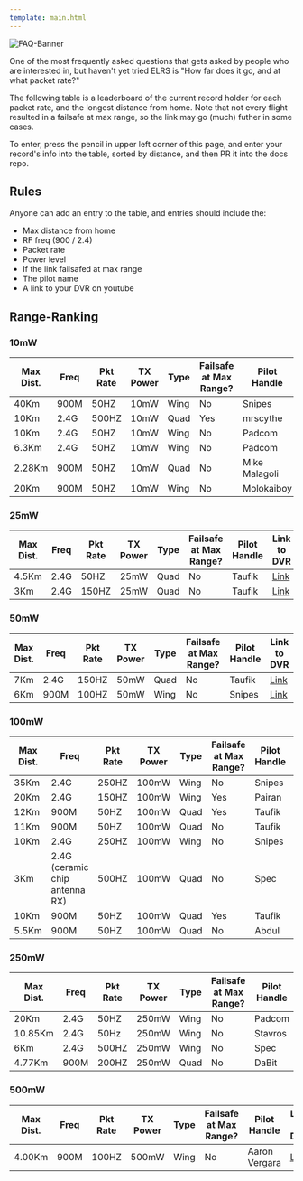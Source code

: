 ```yaml
---
template: main.html
---
```


![FAQ-Banner](https://raw.githubusercontent.com/ExpressLRS/ExpressLRS-hardware/master/img/community.png)

One of the most frequently asked questions that gets asked by people who are interested in, but haven't yet tried ELRS is "How far does it go, and at what packet rate?"

The following table is a leaderboard of the current record holder for each packet rate, and the longest distance from home. Note that not every flight resulted in a failsafe at max range, so the link may go (much) futher in some cases.

To enter, press the pencil in upper left corner of this page, and enter your record's info into the table, sorted by distance, and then PR it into the docs repo.

## Rules
Anyone can add an entry to the table, and entries should include the:

- Max distance from home
- RF freq (900 / 2.4)
- Packet rate
- Power level
- If the link failsafed at max range
- The pilot name
- A link to your DVR on youtube

## Range-Ranking

### 10mW
| Max Dist. | Freq | Pkt Rate | TX Power | Type | Failsafe at Max Range? | Pilot Handle | Link to DVR |
| ---- | -------- | -------- | --------- | --------- | ---------------------- | ------------ | ----------- |
| 40Km | 900M | 50HZ | 10mW | Wing | No | Snipes | [Link](https://www.youtube.com/watch?v=0QWN9qWoSYY) |
| 10Km | 2.4G | 500HZ | 10mW | Quad | Yes | mrscythe | [Link](https://youtu.be/IpiPEZrCGtg) |
| 10Km      | 2.4G | 50HZ     | 10mW     |  Wing| No               | Padcom        | [Link](https://www.youtube.com/watch?v=8Xm_bNlywQA)       |
| 6.3Km     | 2.4G | 50HZ     | 10mW     | Wing |  No               | Padcom        | [Link](https://www.youtube.com/watch?v=xS_HYcZSkyI)       |
| 2.28Km | 900M | 50HZ | 10mW | Quad | No | Mike Malagoli | [Link](https://www.youtube.com/watch?v=qi4OygUAZxA&t=75s) |
| 20Km | 900M | 50HZ | 10mW | Wing | No | Molokaiboy  | [Link](https://www.youtube.com/watch?v=-TQxZUHBZyQ) |
### 25mW
| Max Dist. | Freq | Pkt Rate | TX Power | Type | Failsafe at Max Range? | Pilot Handle | Link to DVR |
| ---- | -------- | -------- | --------- | --------- | ---------------------- | ------------ | ----------- |
| 4.5Km | 2.4G | 50HZ | 25mW | Quad | No | Taufik | [Link](https://youtu.be/j2MqtfiM7eo) |
| 3Km | 2.4G | 150HZ | 25mW | Quad | No | Taufik | [Link](https://www.youtube.com/watch?v=vG_hxHndXdI&ab_channel=CauSiang) |

### 50mW
| Max Dist. | Freq | Pkt Rate | TX Power | Type | Failsafe at Max Range? | Pilot Handle | Link to DVR |
| ---- | -------- | -------- | --------- | --------- | ---------------------- | ------------ | ----------- |
| 7Km | 2.4G | 150HZ | 50mW | Quad | No | Taufik | [Link](https://youtu.be/bUlUGCup48I) |
| 6Km | 900M | 100HZ | 50mW | Wing | No | Snipes | [Link](https://youtu.be/kN89mINbmQc?t=58) |

### 100mW
| Max Dist. | Freq | Pkt Rate | TX Power | Type | Failsafe at Max Range? | Pilot Handle | Link to DVR |
| ---- | -------- | -------- | --------- | --------- | ---------------------- | ------------ | ----------- |
| 35Km | 2.4G | 250HZ | 100mW | Wing | No | Snipes | [Link](https://youtu.be/dBmTRhgVcyY) |
| 20Km | 2.4G | 150HZ | 100mW | Wing | Yes | Pairan | [Link](https://youtu.be/B9-AItJ9WS0) |
| 12Km | 900M | 50HZ | 100mW | Quad | Yes | Taufik | [Link](https://www.youtube.com/watch?v=dlpwG76BGs8&ab_channel=CauSiang) |
| 11Km | 900M | 50HZ | 100mW | Quad | No | Taufik | [Link](https://youtu.be/ySBvXENS33s) |
| 10Km | 2.4G | 250HZ | 100mW | Wing | No | Snipes | [Link](https://youtu.be/dJYfWLtXVg8) |
| 3Km | 2.4G (ceramic chip antenna RX) | 500HZ | 100mW | Quad | No | Spec | [Link](https://www.youtube.com/watch?v=kfa6ugX46n8) |
| 10Km | 900M | 50HZ | 100mW | Quad | Yes | Taufik | [Link](https://youtu.be/Pi2j17T2dSk) |
| 5.5Km | 900M | 50HZ | 100mW | Quad | No | Abdul | [Link](https://youtu.be/onFqZNVJiFQ) |

### 250mW
| Max Dist. | Freq | Pkt Rate | TX Power | Type | Failsafe at Max Range? | Pilot Handle | Link to DVR |
| ---- | -------- | -------- | --------- | --------- | ---------------------- | ------------ | ----------- |
| 20Km      | 2.4G | 50HZ     | 250mW    | Wing | No               | Padcom        | [Link](https://www.youtube.com/watch?v=Fu0fHgSrOqw)       |
| 10.85Km   | 2.4G | 50Hz     | 250mW    | Wing |  No | Stavros       | [Link](https://youtu.be/tZvrAGST8tQ)                      |
| 6Km | 2.4G | 500HZ | 250mW | Wing | No | Spec | [Link](https://www.youtube.com/watch?v=bVJaiqJq8gY) |
| 4.77Km | 900M | 200HZ | 250mW | Quad | No | DaBit | [Link](https://www.youtube.com/watch?v=k0lY0XwB6Ko) |

### 500mW
| Max Dist. | Freq | Pkt Rate | TX Power | Type | Failsafe at Max Range? | Pilot Handle | Link to DVR |
| ---- | -------- | -------- | --------- | --------- | ---------------------- | ------------ | ----------- |
| 4.00Km    | 900M | 100HZ    | 500mW    | Wing | No | Aaron Vergara | [Link](https://www.youtube.com/watch?v=o_DbErp85cQ) |
